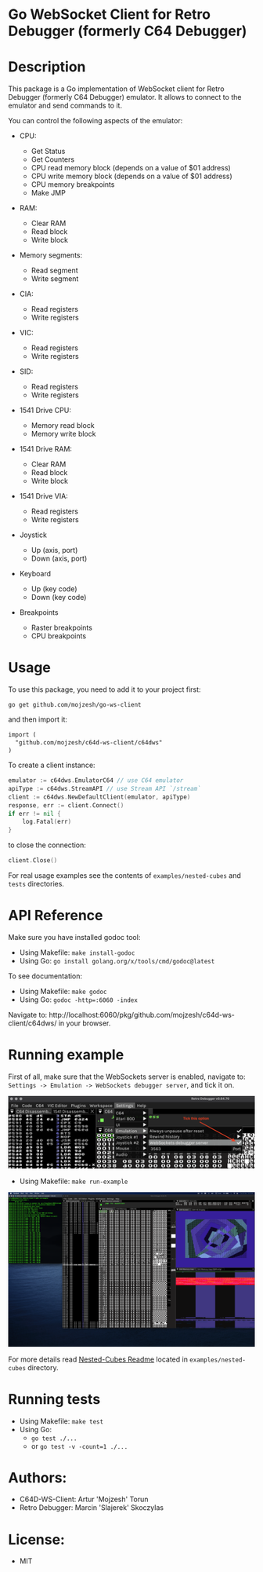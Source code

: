 # Go WebSocket Client for Retro Debugger (formerly C64 Debugger)

# Description

This package is a Go implementation of WebSocket client for Retro Debugger (formerly C64 Debugger) emulator. It allows to connect to the emulator and send commands to it.

You can control the following aspects of the emulator:

- CPU:
  - Get Status
  - Get Counters
  - CPU read memory block (depends on a value of $01 address)
  - CPU write memory block (depends on a value of $01 address)
  - CPU memory breakpoints
  - Make JMP

- RAM:
  - Clear RAM
  - Read block
  - Write block

- Memory segments:
  - Read segment
  - Write segment

- CIA:
  - Read registers
  - Write registers

- VIC:
  - Read registers
  - Write registers

- SID:
  - Read registers
  - Write registers

- 1541 Drive CPU:
  - Memory read block
  - Memory write block

- 1541 Drive RAM:
  - Clear RAM
  - Read block
  - Write block

- 1541 Drive VIA:
  - Read registers
  - Write registers

- Joystick
  - Up (axis, port)
  - Down (axis, port)

- Keyboard
  - Up (key code)
  - Down (key code)

- Breakpoints
  - Raster breakpoints
  - CPU breakpoints

# Usage
To use this package, you need to add it to your project first:
```
go get github.com/mojzesh/go-ws-client
```

and then import it:
```
import (
  "github.com/mojzesh/c64d-ws-client/c64dws"
)
```

To create a client instance:
```go
emulator := c64dws.EmulatorC64 // use C64 emulator
apiType := c64dws.StreamAPI // use Stream API `/stream`
client := c64dws.NewDefaultClient(emulator, apiType)
response, err := client.Connect()
if err != nil {
    log.Fatal(err)
}
```

to close the connection:
```go
client.Close()
```

For real usage examples see the contents of `examples/nested-cubes` and `tests` directories.

# API Reference
Make sure you have installed godoc tool:
- Using Makefile: `make install-godoc`
- Using Go: `go install golang.org/x/tools/cmd/godoc@latest`

To see documentation:
- Using Makefile: `make godoc`
- Using Go: `godoc -http=:6060 -index`

Navigate to: http://localhost:6060/pkg/github.com/mojzesh/c64d-ws-client/c64dws/ in your browser.

# Running example

First of all, make sure that the WebSockets server is enabled, navigate to: `Settings -> Emulation -> WebSockets debugger server`, and tick it on.

![alt text](examples/nested-cubes/assets/EnableWSServer.png)

- Using Makefile: `make run-example`

![alt text](examples/nested-cubes/assets/Nested-Cubes.png)

For more details read [Nested-Cubes Readme](examples/nested-cubes/README.md) located in `examples/nested-cubes` directory.

# Running tests
- Using Makefile: `make test`
- Using Go:
    - `go test ./...`
    - or `go test -v -count=1 ./...`

# Authors:
- C64D-WS-Client: Artur 'Mojzesh' Torun
- Retro Debugger: Marcin 'Slajerek' Skoczylas

# License:
- MIT
